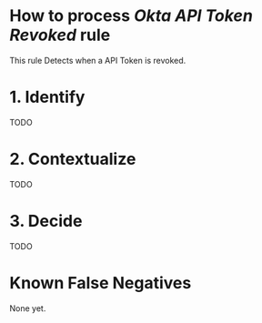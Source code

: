# How to process *Okta API Token Revoked* rule
This rule Detects when a API Token is revoked.

# 1. Identify
TODO

# 2. Contextualize
TODO

# 3. Decide
TODO

# Known False Negatives
None yet.
